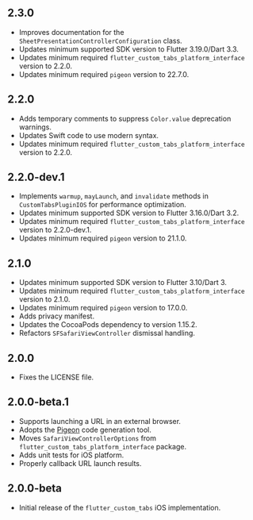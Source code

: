 ## 2.3.0

- Improves documentation for the `SheetPresentationControllerConfiguration` class.
- Updates minimum supported SDK version to Flutter 3.19.0/Dart 3.3.
- Updates minimum required `flutter_custom_tabs_platform_interface` version to 2.2.0.
- Updates minimum required `pigeon` version to 22.7.0.

## 2.2.0

- Adds temporary comments to suppress `Color.value` deprecation warnings.
- Updates Swift code to use modern syntax.
- Updates minimum required `flutter_custom_tabs_platform_interface` version to 2.2.0.

## 2.2.0-dev.1

- Implements `warmup`, `mayLaunch`, and `invalidate` methods in `CustomTabsPluginIOS` for performance optimization.
- Updates minimum supported SDK version to Flutter 3.16.0/Dart 3.2.
- Updates minimum required `flutter_custom_tabs_platform_interface` version to 2.2.0-dev.1.
- Updates minimum required `pigeon` version to 21.1.0.

## 2.1.0

- Updates minimum supported SDK version to Flutter 3.10/Dart 3.
- Updates minimum required `flutter_custom_tabs_platform_interface` version to 2.1.0.
- Updates minimum required `pigeon` version to 17.0.0.
- Adds privacy manifest.
- Updates the CocoaPods dependency to version 1.15.2.
- Refactors `SFSafariViewController` dismissal handling.

## 2.0.0

- Fixes the LICENSE file.

## 2.0.0-beta.1

- Supports launching a URL in an external browser.
- Adopts the [Pigeon](https://pub.dev/packages/pigeon) code generation tool.
- Moves `SafariViewControllerOptions` from `flutter_custom_tabs_platform_interface` package.
- Adds unit tests for iOS platform.
- Properly callback URL launch results.

## 2.0.0-beta

- Initial release of the `flutter_custom_tabs` iOS implementation.
